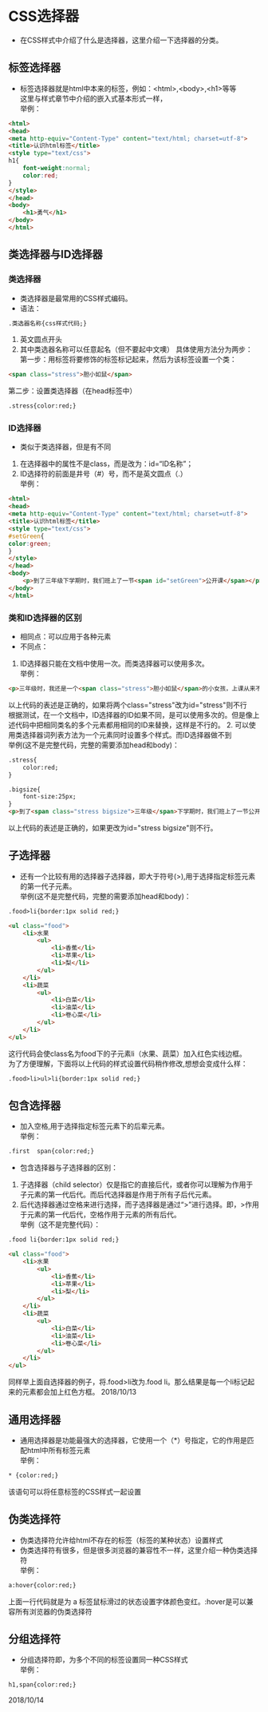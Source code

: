 # CSS选择器
* 在CSS样式中介绍了什么是选择器，这里介绍一下选择器的分类。

## 标签选择器
* 标签选择器就是html中本来的标签，例如：&#60;html&#62;,&#60;body&#62;,&#60;h1&#62;等等  
这里与样式章节中介绍的嵌入式基本形式一样，  
举例：
```html
<html>
<head>
<meta http-equiv="Content-Type" content="text/html; charset=utf-8">
<title>认识html标签</title>
<style type="text/css">
h1{
    font-weight:normal;
    color:red;
}
</style>
</head>
<body>
    <h1>勇气</h1>
</body>
</html>
```


## 类选择器与ID选择器
### 类选择器
* 类选择器是最常用的CSS样式编码。
* 语法：
```html
.类选器名称{css样式代码;}
```
1. 英文圆点开头
2. 其中类选器名称可以任意起名（但不要起中文噢）
具体使用方法分为两步：  
第一步：用标签将要修饰的标签标记起来，然后为该标签设置一个类：
```html
<span class="stress">胆小如鼠</span>
```
第二步：设置类选择器（在head标签中）
```html
.stress{color:red;}
```
### ID选择器
* 类似于类选择器，但是有不同  
1. 在选择器中的属性不是class，而是改为：id=“ID名称”；
2. ID选择符的前面是井号（#）号，而不是英文圆点（.）  
举例：
```html
<html>
<head>
<meta http-equiv="Content-Type" content="text/html; charset=utf-8">
<title>认识html标签</title>
<style type="text/css">
#setGreen{
color:green;
}
</style>
</head>
<body>
    <p>到了三年级下学期时，我们班上了一节<span id="setGreen">公开课</span></p>
</body>
</html>
```
### 类和ID选择器的区别
* 相同点：可以应用于各种元素
* 不同点：
1. ID选择器只能在文档中使用一次。而类选择器可以使用多次。  
举例：
```html
<p>三年级时，我还是一个<span class="stress">胆小如鼠</span>的小女孩，上课从来不敢回答老师提出的问题，生怕回答错了老师会批评我。就一直没有这个<span class="stress">勇气</span>来回答老师提出的问题。</p>
```
以上代码的表述是正确的，如果将两个class="stress"改为id="stress"则不行  
根据测试，在一个文档中，ID选择器的ID如果不同，是可以使用多次的。但是像上述代码中把相同类名的多个元素都用相同的ID来替换，这样是不行的。
2. 可以使用类选择器词列表方法为一个元素同时设置多个样式。而ID选择器做不到  
举例(这不是完整代码，完整的需要添加head和body)：
```html
.stress{
    color:red;
}

.bigsize{
    font-size:25px;
}
<p>到了<span class="stress bigsize">三年级</span>下学期时，我们班上了一节公开课...</p>
```
以上代码的表述是正确的，如果更改为id="stress bigsize"则不行。


## 子选择器
* 还有一个比较有用的选择器子选择器，即大于符号(>),用于选择指定标签元素的第一代子元素。  
举例(这不是完整代码，完整的需要添加head和body)：
```html
.food>li{border:1px solid red;}

<ul class="food">
    <li>水果
        <ul>
        	<li>香蕉</li>
            <li>苹果</li>
            <li>梨</li>
        </ul>
    </li>
    <li>蔬菜
    	<ul>
        	<li>白菜</li>
            <li>油菜</li>
            <li>卷心菜</li>
        </ul>
    </li>
</ul>
```
这行代码会使class名为food下的子元素li（水果、蔬菜）加入红色实线边框。  
为了方便理解，下面将以上代码的样式设置代码稍作修改,想想会变成什么样：
```html
.food>li>ul>li{border:1px solid red;}
```


## 包含选择器
* 加入空格,用于选择指定标签元素下的后辈元素。  
举例：
```html
.first  span{color:red;}
```
* 包含选择器与子选择器的区别：
1. 子选择器（child selector）仅是指它的直接后代，或者你可以理解为作用于子元素的第一代后代。而后代选择器是作用于所有子后代元素。
2. 后代选择器通过空格来进行选择，而子选择器是通过“>”进行选择。即，>作用于元素的第一代后代，空格作用于元素的所有后代。  
举例（这不是完整代码）：
```html
.food li{border:1px solid red;}

<ul class="food">
    <li>水果
        <ul>
        	<li>香蕉</li>
            <li>苹果</li>
            <li>梨</li>
        </ul>
    </li>
    <li>蔬菜
    	<ul>
        	<li>白菜</li>
            <li>油菜</li>
            <li>卷心菜</li>
        </ul>
    </li>
</ul>
```
同样举上面自选择器的例子，将.food>li改为.food li。那么结果是每一个li标记起来的元素都会加上红色方框。
2018/10/13


## 通用选择器
* 通用选择器是功能最强大的选择器，它使用一个（*）号指定，它的作用是匹配html中所有标签元素  
举例：
```html
* {color:red;}
```
该语句可以将任意标签的CSS样式一起设置


## 伪类选择符
* 伪类选择符允许给html不存在的标签（标签的某种状态）设置样式
* 伪类选择符有很多，但是很多浏览器的兼容性不一样，这里介绍一种伪类选择符  
举例：
```html
a:hover{color:red;}
```
上面一行代码就是为 a 标签鼠标滑过的状态设置字体颜色变红。:hover是可以兼容所有浏览器的伪类选择符


## 分组选择符
* 分组选择符即，为多个不同的标签设置同一种CSS样式  
举例：
```html
h1,span{color:red;}
```
2018/10/14